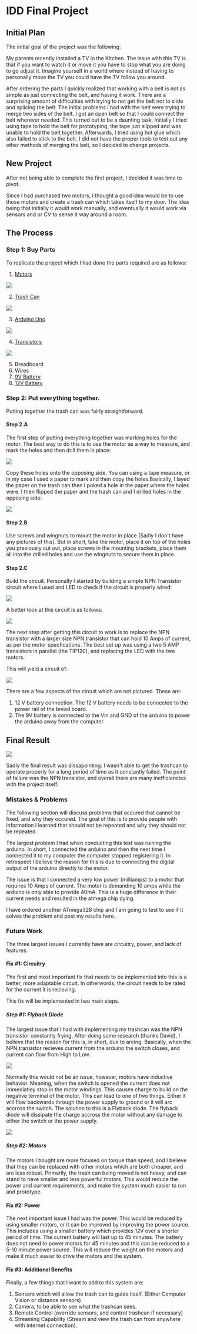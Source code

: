 # IDD Final Project
## Initial Plan

The initial goal of the project was the following: 

My parents recently installed a TV in the Kitchen. The issue with this TV is that if you want to watch it or move it you have to stop what you are doing to go adjust it. Imagine yourself in a world where instead of having to personally move the TV you could have the TV follow you around. 

After ordering the parts I quickly realized that working with a belt is not as simple as just connecting the belt, and having it work. There are a surprising amount of difficulties with trying to not get the belt not to slide and splicing the belt. The initial problems I had with the belt were trying to merge two sides of the belt. I got an open belt so that I could connect the belt wherever needed. This turned out to be a daunting task. Initially I tried using tape to hold the belt for prototyping, the tape just slipped and was unable to hold the belt together. Afterwards, I tried using hot glue which also failed to stick to the belt. I did not have the proper tools to test out any other methods of merging the belt, so I decided to change projects.

## New Project

After not being able to complete the first project, I decided it was time to pivot. 

Since I had purchased two motors, I thought a good idea would be to use those motors and create a trash can which takes itself to my door. The idea being that initially it would work manually, and eventually it would work via sensors and or CV to sense it way around a room.

## The Process
### Step 1: Buy Parts 

To replicate the project which I had done the parts required are as follows: 

1. [Motors](https://www.robotshop.com/en/cytron-power-window-motors-w--5-wheels--pair.html)

<img src="https://github.com/SamyAbisaleh/Interactive-Lab-Hub/blob/master/Final%20Project/Motors.PNG">

2. [Trash Can](https://www.amazon.com/AmazonCommercial-Gallon-Commercial-Basket-1-Pack/dp/B07YPRSX86/ref=sr_1_6?dchild=1&keywords=plastic+trash+can&qid=1608229844&sr=8-6)

<img src = "https://github.com/SamyAbisaleh/Interactive-Lab-Hub/blob/master/Final%20Project/TrashCan.PNG">

3. [Arduino Uno](https://www.amazon.com/gp/product/B01EWOE0UU/ref=ppx_yo_dt_b_asin_title_o02_s00?ie=UTF8&psc=1)

<img src = "https://github.com/SamyAbisaleh/Interactive-Lab-Hub/blob/master/Final%20Project/Arduino.PNG">

4. [Transistors](https://www.amazon.com/gp/product/B07LG2C3MY/ref=ppx_yo_dt_b_asin_title_o00_s00?ie=UTF8&psc=1)

<img src = "https://github.com/SamyAbisaleh/Interactive-Lab-Hub/blob/master/Final%20Project/Transistor.PNG">

5. Breadboard
6. Wires
7. [9V Battery](https://www.amazon.com/Duracell-Coppertop-Alkaline-Batteries-Count/dp/B000K2NW08/ref=sr_1_1_sspa?crid=1YDGV99KHEPLV&dchild=1&keywords=9v+battery&qid=1608236229&sprefix=9V+%2Caps%2C176&sr=8-1-spons&psc=1&spLa=ZW5jcnlwdGVkUXVhbGlmaWVyPUExQ09PREJIUEVQN1FSJmVuY3J5cHRlZElkPUEwOTc1MTA1RTJZOU5RWFROSFBCJmVuY3J5cHRlZEFkSWQ9QTAyMzgxNDY0Q09LRjZTWDcyOTImd2lkZ2V0TmFtZT1zcF9hdGYmYWN0aW9uPWNsaWNrUmVkaXJlY3QmZG9Ob3RMb2dDbGljaz10cnVl)
8. [12V Battery](https://www.amazon.com/AB12120-12AH-Replacement-Battery-LW-6FM10DC/dp/B07W73631X/ref=sr_1_2_sspa?crid=1J1O0QICN70Y5&dchild=1&keywords=12v+battery&qid=1608236166&sprefix=12V+battery%2Caps%2C182&sr=8-2-spons&psc=1&spLa=ZW5jcnlwdGVkUXVhbGlmaWVyPUExVEhZMDVRUUE1OUNTJmVuY3J5cHRlZElkPUEwNjQ4OTI1M0hWWVozUVlZME1NRiZlbmNyeXB0ZWRBZElkPUEwMjEzMjY4RURCQVI3UEdZVUVHJndpZGdldE5hbWU9c3BfYXRmJmFjdGlvbj1jbGlja1JlZGlyZWN0JmRvTm90TG9nQ2xpY2s9dHJ1ZQ==)

### Step 2: Put everything together. 

Putting together the trash can was fairly straightforward. 

#### Step 2.A

The first step of putting everything together was marking holes for the motor. The best way to do this is to use the motor as a way to measure, and mark the holes and then drill them in place: 

<img src = "https://github.com/SamyAbisaleh/Interactive-Lab-Hub/blob/master/Final%20Project/Holes.PNG">

Copy these holes onto the opposing side. You can using a tape measure, or in my case I used a paper to mark and then copy the holes.Basically, I layed the paper on the trash can then I poked a hole in the paper where the holes were. I then flipped the paper and the trash can and I drilled holes in the opposing side:

<img src = "https://github.com/SamyAbisaleh/Interactive-Lab-Hub/blob/master/Final%20Project/Paper.PNG">

#### Step 2.B 

Use screws and wingnuts to mount the motor in place (Sadly I don't have any pictures of this). But in short, take the motor, place it on top of the holes you previously cut out, place screws in the mounting brackets, place them all into the drilled holes and use the wingnuts to secure them in place. 

#### Step 2.C

Build the circuit. Personally I started by building a simple NPN Transistor circuit where I used and LED to check if the circuit is properly wired: 

<img src = "https://github.com/SamyAbisaleh/Interactive-Lab-Hub/blob/master/Final%20Project/LED_Circuit.jpeg">

A better look at this circuit is as follows: 

<img src = "https://github.com/SamyAbisaleh/Interactive-Lab-Hub/blob/master/Final%20Project/LED_Circuit_TinkerCad.PNG">

The next step after getting this circuit to work is to replace the NPN transistor with a larger size NPN transistor that can hold 10 Amps of current, as per the motor specfications. The best set up was using a two 5 AMP transistors in parallel (the TIP120), and replacing the LED with the two motors. 

This will yield a circuit of: 

<img src = "https://github.com/SamyAbisaleh/Interactive-Lab-Hub/blob/master/Final%20Project/Final Circuit.jpeg">

There are a few aspects of the circuit which are not pictured. These are:

1. 12 V battery connection. The 12 V battery needs to be connected to the power rail of the bread board.
2. The 9V battery is connected to the Vin and GND of the arduino to power the arduino away from the computer. 

## Final Result

<img src = "https://github.com/SamyAbisaleh/Interactive-Lab-Hub/blob/master/Final%20Project/Final.gif">

Sadly the final result was dissapointing. I wasn't able to get the trashcan to operate properly for a long period of time as it constantly failed. The point of failure was the NPN transistor, and overall there are many inefficiencies with the project itself. 

### Mistakes & Problems

The following section will discuss problems that occured that cannot be fixed, and why they occured. The goal of this is to provide people with information I learned that should not be repeated and why they should not be repeated. 

The largest problem I had when conducting this test was ruining the arduino. In short, I connected the arduino and then the next time I connected it to my computer the computer stopped registering it. In retrospect I believe the reason for this is due to connecting the digital output of the arduino directly to the motor. 

The issue is that I connected a very low power (milliamps) to a motor that requires 10 Amps of current. The motor is demanding 10 amps while the arduino is only able to provide 40mA. This is a huge difference in their current needs and resulted in the atmega chip dying. 

I have ordered another ATmega328 chip and I am going to test to see if it solves the problem and post my results here. 

### Future Work

The three largest issues I currently have are circuitry, power, and lack of features. 

#### Fix #1: Circuitry

The first and most important fix that needs to be implemented into this is a better, more adaptable circuit. In otherwords, the circuit needs to be rated for the current it is recieving. 

This fix will be implemented in two main steps. 

##### Step #1: Flyback Diode

The largest issue that I had with implementing my trashcan was the NPN transistor constantly frying, After doing some research (thanks David), I believe that the reason for this is, in short, due to arcing. Basically, when the NPN transistor recieves current from the arduino the switch closes, and current can flow from High to Low. 

<img src = "https://github.com/SamyAbisaleh/Interactive-Lab-Hub/blob/master/Final%20Project/Current Flow.png">

Normally this would not be an issue, however, motors have inductive behavior. Meaning, when the switch is opened the current does not immediatley stop in the motor windings. This causes charge to build on the negative terminal of the motor. This can lead to one of two things. Either it will flow backwards through the power supply to ground or it will arc accross the switch. The solution to this is a Flyback diode. The flyback diode will dissipate the charge accross the motor without any damage to either the switch or the power supply. 

<img src = "https://github.com/SamyAbisaleh/Interactive-Lab-Hub/blob/master/Final%20Project/Flyback Diode.png">

##### Step #2: Motors

The motors I bought are more focused on torque than speed, and I believe that they can be replaced with other motors which are both cheaper, and are less robust. Primarily, the trash can being moved is not heavy, and can stand to have smaller and less powerful motors. This would reduce the power and current requirements, and make the system much easier to run and prototype. 

#### Fix #2: Power

The next important issue I had was the power. This would be reduced by using smaller motors, or it can be improved by improving the power source. This includes using a smaller battery which provides 12V over a shorter period of time. The current battery will last up to 45 minutes. The battery does not need to power motors for 45 minutes and this can be reduced to a 5-10 minute power source. This will reduce the weight on the motors and make it much easier to drive the motors and the system.

#### Fix #3: Additional Benefits

Finally, a few things that I want to add to this system are:
1. Sensors which will allow the trash can to guide itself. (Either Computer Vision or distance sensors) 
2. Camera, to be able to see what the trashcan sees.
3. Remote Control (override sensors, and control trashcan if necessary)
4. Streaming Capability (Stream and view the trash can from anywhere with internet connection). 
